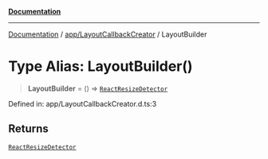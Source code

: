 [**Documentation**](../../../index.md)

***

[Documentation](../../../index.md) / [app/LayoutCallbackCreator](../index.md) / LayoutBuilder

# Type Alias: LayoutBuilder()

> **LayoutBuilder** = () => [`ReactResizeDetector`](../../../perspective-client/variables/ReactResizeDetector.md)

Defined in: app/LayoutCallbackCreator.d.ts:3

## Returns

[`ReactResizeDetector`](../../../perspective-client/variables/ReactResizeDetector.md)
